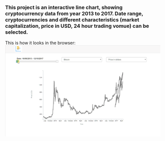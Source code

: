 ### This project is an interactive line chart, showing cryptocurrency data from year 2013 to 2017. Date range, cryptocurrencies and different characteristics (market capitalization, price in USD, 24 hour trading vomue) can be selected.

This is how it looks in the browser:
![cryptocurrency visualization project](crypto_chart.gif)